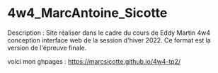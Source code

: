 # 4w4_MarcAntoine_Sicotte
Description : Site réaliser dans le cadre du cours de Eddy Martin 4w4 conception interface web de la session d'hiver 2022. Ce format est la version de l'épreuve finale. 

voici mon ghpages : https://marcsicotte.github.io/4w4-tp2/
